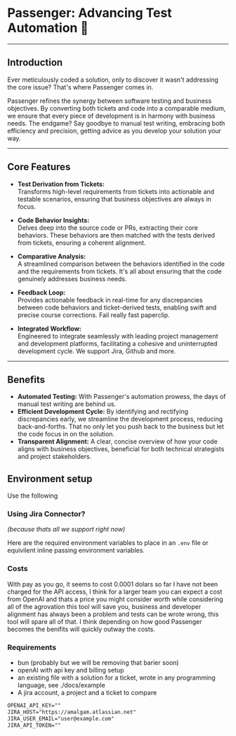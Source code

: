 # Passenger: Advancing Test Automation 🚀

---

## Introduction

Ever meticulously coded a solution, only to discover it wasn't addressing the core issue? That's where Passenger comes in.

Passenger refines the synergy between software testing and business objectives. By converting both tickets and code into a comparable medium, we ensure that every piece of development is in harmony with business needs. The endgame? Say goodbye to manual test writing, embracing both efficiency and precision, getting advice as you develop your solution your way.

---

## Core Features

- **Test Derivation from Tickets:**  
   Transforms high-level requirements from tickets into actionable and testable scenarios, ensuring that business objectives are always in focus.

- **Code Behavior Insights:**  
   Delves deep into the source code or PRs, extracting their core behaviors. These behaviors are then matched with the tests derived from tickets, ensuring a coherent alignment.

- **Comparative Analysis:**  
   A streamlined comparison between the behaviors identified in the code and the requirements from tickets. It's all about ensuring that the code genuinely addresses business needs.

- **Feedback Loop:**  
   Provides actionable feedback in real-time for any discrepancies between code behaviors and ticket-derived tests, enabling swift and precise course corrections. Fail really fast paperclip.

- **Integrated Workflow:**  
   Engineered to integrate seamlessly with leading project management and development platforms, facilitating a cohesive and uninterrupted development cycle. We support Jira, Github and more.

---

## Benefits

- **Automated Testing:** With Passenger's automation prowess, the days of manual test writing are behind us.
- **Efficient Development Cycle:** By identifying and rectifying discrepancies early, we streamline the development process, reducing back-and-forths. That no only let you push back to the business but let the code focus in on the solution.
- **Transparent Alignment:** A clear, concise overview of how your code aligns with business objectives, beneficial for both technical strategists and project stakeholders.

## Environment setup

Use the following

### Using Jira Connector?

_(because thats all we support right now)_

Here are the required environment variables to place in an `.env` file or equivilent inline passing environment variables.

### Costs

With pay as you go, it seems to cost 0.0001 dolars so far I have not been charged for the API access, I think for a larger team you can expect a cost from OpenAI and thats a price you might consider worth while considering all of the agrovation this tool will save you, business and developer alignment has always been a problem and tests can be wrote wrong, this tool will spare all of that. I think depending on how good Passenger becomes the benifits will quickly outway the costs.

### Requirements

- bun (probably but we will be removing that barier soon)
- openAI with api key and billing setup
- an existing file with a solution for a ticket, wrote in any programming language, see ./docs/example
- A jira account, a project and a ticket to compare

```txt
OPENAI_API_KEY=""
JIRA_HOST="https://amalgam.atlassian.net"
JIRA_USER_EMAIL="user@example.com"
JIRA_API_TOKEN=""
```
